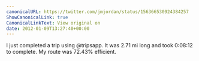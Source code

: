 ```yaml
---
canonicalURL: https://twitter.com/jmjordan/status/156366530924384257
ShowCanonicalLink: true
CanonicalLinkText: View original on
date: 2012-01-09T13:27:40+00:00
---
```

I just completed a trip using @tripsapp. It was 2.71 mi long and took 0:08:12 to complete. My route was 72.43% efficient.